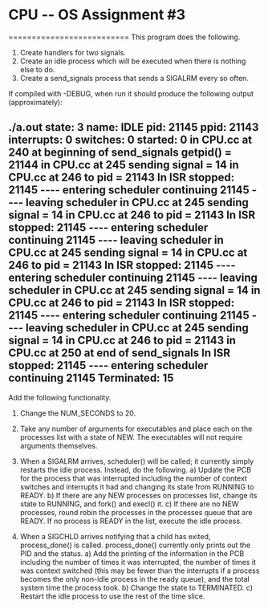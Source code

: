 # CPU -- OS Assignment #3
==========================
This program does the following.
1) Create handlers for two signals.
2) Create an idle process which will be executed when there is nothing
   else to do.
3) Create a send_signals process that sends a SIGALRM every so often.

If compiled with -DEBUG, when run it should produce the following
output (approximately):

./a.out
state:        3
name:         IDLE
pid:          21145
ppid:         21143
interrupts:   0
switches:     0
started:      0
in CPU.cc at 240 at beginning of send_signals getpid() = 21144
in CPU.cc at 245 sending signal = 14
in CPU.cc at 246 to pid = 21143
In ISR stopped:     21145
---- entering scheduler
continuing    21145
---- leaving scheduler
in CPU.cc at 245 sending signal = 14
in CPU.cc at 246 to pid = 21143
In ISR stopped:     21145
---- entering scheduler
continuing    21145
---- leaving scheduler
in CPU.cc at 245 sending signal = 14
in CPU.cc at 246 to pid = 21143
In ISR stopped:     21145
---- entering scheduler
continuing    21145
---- leaving scheduler
in CPU.cc at 245 sending signal = 14
in CPU.cc at 246 to pid = 21143
In ISR stopped:     21145
---- entering scheduler
continuing    21145
---- leaving scheduler
in CPU.cc at 245 sending signal = 14
in CPU.cc at 246 to pid = 21143
in CPU.cc at 250 at end of send_signals
In ISR stopped:     21145
---- entering scheduler
continuing    21145
Terminated: 15
---------------------------------------------------------------------------
Add the following functionality.
1) Change the NUM_SECONDS to 20.

2) Take any number of arguments for executables and place each on the
   processes list with a state of NEW. The executables will not require
   arguments themselves.

3) When a SIGALRM arrives, scheduler() will be called; it currently simply
   restarts the idle process. Instead, do the following.
   a) Update the PCB for the process that was interrupted including the
      number of context switches and interrupts it had and changing its
      state from RUNNING to READY.
   b) If there are any NEW processes on processes list, change its state to
      RUNNING, and fork() and execl() it.
   c) If there are no NEW processes, round robin the processes in the
      processes queue that are READY. If no process is READY in the
      list, execute the idle process.

4) When a SIGCHLD arrives notifying that a child has exited, process_done() is
   called. process_done() currently only prints out the PID and the status.
   a) Add the printing of the information in the PCB including the number
      of times it was interrupted, the number of times it was context
      switched (this may be fewer than the interrupts if a process
      becomes the only non-idle process in the ready queue), and the total
      system time the process took.
   b) Change the state to TERMINATED.
   c) Restart the idle process to use the rest of the time slice.
